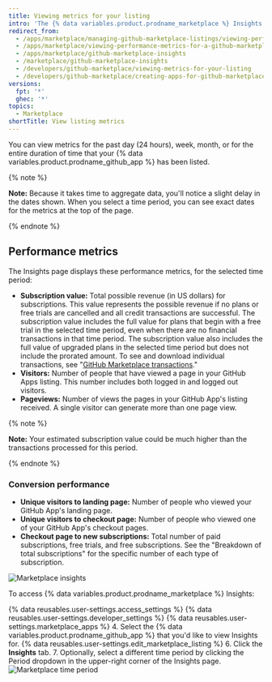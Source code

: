 ```yaml
---
title: Viewing metrics for your listing
intro: 'The {% data variables.product.prodname_marketplace %} Insights page displays metrics for your {% data variables.product.prodname_github_app %}. You can use the metrics to track your {% data variables.product.prodname_github_app %}''s performance and make more informed decisions about pricing, plans, free trials, and how to visualize the effects of marketing campaigns.'
redirect_from:
  - /apps/marketplace/managing-github-marketplace-listings/viewing-performance-metrics-for-a-github-marketplace-listing
  - /apps/marketplace/viewing-performance-metrics-for-a-github-marketplace-listing
  - /apps/marketplace/github-marketplace-insights
  - /marketplace/github-marketplace-insights
  - /developers/github-marketplace/viewing-metrics-for-your-listing
  - /developers/github-marketplace/creating-apps-for-github-marketplace/viewing-metrics-for-your-listing
versions:
  fpt: '*'
  ghec: '*'
topics:
  - Marketplace
shortTitle: View listing metrics
---
```

You can view metrics for the past day (24 hours), week, month, or for the entire duration of time that your {% data variables.product.prodname_github_app %} has been listed.

{% note %}

**Note:** Because it takes time to aggregate data, you'll notice a slight delay in the dates shown. When you select a time period, you can see exact dates for the metrics at the top of the page.

{% endnote %}

## Performance metrics

The Insights page displays these performance metrics, for the selected time period:

* **Subscription value:** Total possible revenue (in US dollars) for subscriptions. This value represents the possible revenue if no plans or free trials are cancelled and all credit transactions are successful. The subscription value includes the full value for plans that begin with a free trial in the selected time period, even when there are no financial transactions in that time period. The subscription value also includes the full value of upgraded plans in the selected time period but does not include the prorated amount. To see and download individual transactions, see "[GitHub Marketplace transactions](/marketplace/github-marketplace-transactions/)."
* **Visitors:** Number of people that have viewed a page in your GitHub Apps listing. This number includes both logged in and logged out visitors.
* **Pageviews:** Number of views the pages in your GitHub App's listing received. A single visitor can generate more than one page view.

{% note %}

**Note:**  Your estimated subscription value could be much higher than the transactions processed for this period.

{% endnote %}

### Conversion performance

* **Unique visitors to landing page:** Number of people who viewed your GitHub App's landing page.
* **Unique visitors to checkout page:** Number of people who viewed one of your GitHub App's checkout pages.
* **Checkout page to new subscriptions:** Total number of paid subscriptions, free trials, and free subscriptions. See the "Breakdown of total subscriptions" for the specific number of each type of subscription.

![Marketplace insights](/assets/images/marketplace/marketplace_insights.png)

To access {% data variables.product.prodname_marketplace %} Insights:

{% data reusables.user-settings.access_settings %}
{% data reusables.user-settings.developer_settings %}
{% data reusables.user-settings.marketplace_apps %}
4. Select the {% data variables.product.prodname_github_app %} that you'd like to view Insights for.
{% data reusables.user-settings.edit_marketplace_listing %}
6. Click the **Insights** tab.
7. Optionally, select a different time period by clicking the Period dropdown in the upper-right corner of the Insights page.
![Marketplace time period](/assets/images/marketplace/marketplace_insights_time_period.png)
